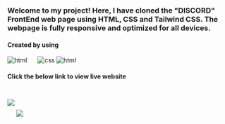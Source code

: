 <h3>Welcome to my project! Here, I have cloned the "DISCORD" FrontEnd web page using HTML, CSS and Tailwind CSS. The webpage is fully responsive and optimized for all devices.
</h3>

<h4>Created by using </h4>
 <p>
 <img alt="html" src="https://img.shields.io/badge/HTML5-E34F26?style=for-the-badge&logo=html5&logoColor=white" style="display:inline; margin-right:20px;"> <img alt="css" src="https://img.shields.io/badge/CSS3-1572B6?style=for-the-badge&logo=css3&logoColor=white" >
  <img alt="html" src="https://img.shields.io/badge/Tailwind_CSS-38B2AC?style=for-the-badge&logo=tailwind-css&logoColor=white">

</p>
<h4>Click the below link to view live website</h4>

<img align="center" src='https://www.linkpicture.com/q/editor-1s-47px.gif' type='image'> <a href="https://sivakumarkalluri-discord-clone.netlify.app/" target="_blank"><img align="center" src="https://img.shields.io/badge/Link-https%3A%2F%2Fsivakumarkalluri--discord--clone.netlify.app%2F-blue" style="margin-top:50px;"> </a>
